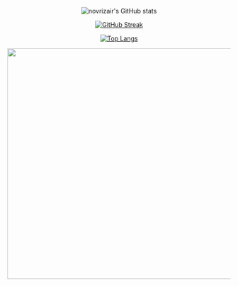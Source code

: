 <div align="center">  

  ![novrizair's GitHub stats](https://github-readme-stats.vercel.app/api?username=novrizair&theme=graywhite&show_icons=true)

  [![GitHub Streak](https://github-readme-streak-stats.herokuapp.com?user=novrizair&theme=graywhite&date_format=M%20j%5B%2C%20Y%5D&card_width=400)](https://git.io/streak-stats)

  [![Top Langs](https://github-readme-stats.vercel.app/api/top-langs/?username=novrizair&card_length=450&layout=compact&theme=graywhite)](https://github.com/novrizair/github-readme-stats)

  <img src="https://media1.giphy.com/media/v1.Y2lkPTc5MGI3NjExZDgzNm5ndmplOWZtcHF5aHV6Mmx4ZmVyajlzNWU4M2pxdjB5NnA2cSZlcD12MV9pbnRlcm5hbF9naWZfYnlfaWQmY3Q9Zw/gKfyusl0PRPdTNmwnD/giphy.gif" width="520"/>
  
  <br></br>
  <img src="https://komarev.com/ghpvc/?username=novrizair&style=flat-square&color=lightgrey" alt=""/>

</div>